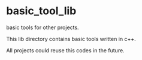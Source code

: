 basic_tool_lib
==============

basic tools for other projects.

This lib directory contains basic tools written in c++.

All projects could reuse this codes in the future.
